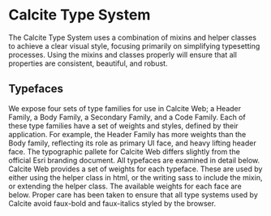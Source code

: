 <h1 class="leader-0">Calcite Type System</h1>

The Calcite Type System uses a combination of mixins and helper classes to achieve a clear visual style, focusing primarily on simplifying typesetting processes. Using the mixins and classes properly will ensure that all properties are consistent, beautiful, and robust.

## Typefaces

We expose four sets of type families for use in Calcite Web; a Header Family, a Body Family, a Secondary Family, and a Code Family. Each of these type families have a set of weights and styles, defined by their application. For example, the Header Family has more weights than the Body family, reflecting its role as primary UI face, and heavy lifting header face.
The typographic pallete for Calcite Web differs slightly from the official Esri branding document. All typefaces are examined in detail below.
Calcite Web provides a set of weights for each typeface. These are used by either using the helper class in html, or the writing sass to include the mixin, or extending the helper class. The available weights for each face are below. Proper care has been taken to ensure that all type systems used by Calcite avoid faux-bold and faux-italics styled by the browser.